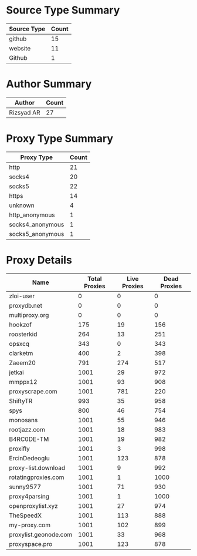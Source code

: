 # Source Type Summary

| Source Type | Count |
|-------------|-------|
| github | 15 |
| website | 11 |
| Github | 1 |


# Author Summary

| Author | Count |
|--------|-------|
| Rizsyad AR | 27 |


# Proxy Type Summary

| Proxy Type | Count |
|------------|-------|
| http | 21 |
| socks4 | 20 |
| socks5 | 22 |
| https | 14 |
| unknown | 4 |
| http_anonymous | 1 |
| socks4_anonymous | 1 |
| socks5_anonymous | 1 |


# Proxy Details

| Name | Total Proxies | Live Proxies | Dead Proxies |
|------|---------------|--------------|---------------|
| zloi-user | 0 | 0 | 0 |
| proxydb.net | 0 | 0 | 0 |
| multiproxy.org | 0 | 0 | 0 |
| hookzof | 175 | 19 | 156 |
| roosterkid | 264 | 13 | 251 |
| opsxcq | 343 | 0 | 343 |
| clarketm | 400 | 2 | 398 |
| Zaeem20 | 791 | 274 | 517 |
| jetkai | 1001 | 29 | 972 |
| mmppx12 | 1001 | 93 | 908 |
| proxyscrape.com | 1001 | 781 | 220 |
| ShiftyTR | 993 | 35 | 958 |
| spys | 800 | 46 | 754 |
| monosans | 1001 | 55 | 946 |
| rootjazz.com | 1001 | 18 | 983 |
| B4RC0DE-TM | 1001 | 19 | 982 |
| proxifly | 1001 | 3 | 998 |
| ErcinDedeoglu | 1001 | 123 | 878 |
| proxy-list.download | 1001 | 9 | 992 |
| rotatingproxies.com | 1001 | 1 | 1000 |
| sunny9577 | 1001 | 71 | 930 |
| proxy4parsing | 1001 | 1 | 1000 |
| openproxylist.xyz | 1001 | 27 | 974 |
| TheSpeedX | 1001 | 113 | 888 |
| my-proxy.com | 1001 | 102 | 899 |
| proxylist.geonode.com | 1001 | 33 | 968 |
| proxyspace.pro | 1001 | 123 | 878 |
